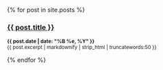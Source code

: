 <section>
<ul>
{% for post in site.posts %}
    <h3><a href="{{ post.url }}">{{ post.title }}</a></h3>
    <p><small><strong>{{ post.date | date: "%B %e, %Y" }}</strong><br>
        {{ post.excerpt | markdownify | strip_html | truncatewords:50 }}</small></p>
{% endfor %}
</ul>
</section>